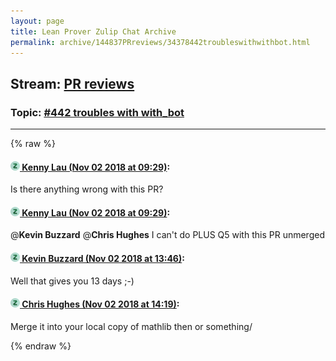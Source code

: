 ```yaml
---
layout: page
title: Lean Prover Zulip Chat Archive 
permalink: archive/144837PRreviews/34378442troubleswithwithbot.html
---
```


## Stream: [PR reviews](index.html)
### Topic: [#442 troubles with with_bot](34378442troubleswithwithbot.html)

---


{% raw %}
#### [![Click to go to Zulip](../../assets/img/zulip2.png) Kenny Lau (Nov 02 2018 at 09:29)](https://leanprover.zulipchat.com/#narrow/stream/144837-PR%20reviews/topic/%23442%20troubles%20with%20with_bot/near/136981444):
Is there anything wrong with this PR?

#### [![Click to go to Zulip](../../assets/img/zulip2.png) Kenny Lau (Nov 02 2018 at 09:29)](https://leanprover.zulipchat.com/#narrow/stream/144837-PR%20reviews/topic/%23442%20troubles%20with%20with_bot/near/136981465):
@**Kevin Buzzard** @**Chris Hughes** I can't do PLUS Q5 with this PR unmerged

#### [![Click to go to Zulip](../../assets/img/zulip2.png) Kevin Buzzard (Nov 02 2018 at 13:46)](https://leanprover.zulipchat.com/#narrow/stream/144837-PR%20reviews/topic/%23442%20troubles%20with%20with_bot/near/137011200):
Well that gives you 13 days ;-)

#### [![Click to go to Zulip](../../assets/img/zulip2.png) Chris Hughes (Nov 02 2018 at 14:19)](https://leanprover.zulipchat.com/#narrow/stream/144837-PR%20reviews/topic/%23442%20troubles%20with%20with_bot/near/137019149):
Merge it into your local copy of mathlib then or something/


{% endraw %}
